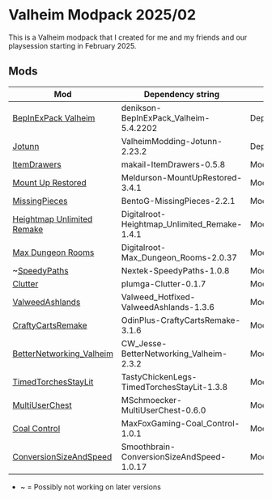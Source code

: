 # Valheim Modpack 2025/02

This is a Valheim modpack that I created for me and my friends and our playsession starting in February 2025.

## Mods

| Mod                                                                                                       | Dependency string                            | Type               |
| --------------------------------------------------------------------------------------------------------- | -------------------------------------------- | ------------------ |
| [BepInExPack Valheim](https://thunderstore.io/c/valheim/p/denikson/BepInExPack_Valheim/)                  | denikson-BepInExPack_Valheim-5.4.2202        | Dependency         |
| [Jotunn](https://thunderstore.io/c/valheim/p/ValheimModding/Jotunn/)                                      | ValheimModding-Jotunn-2.23.2                 | Dependency/Library |
| [ItemDrawers](https://thunderstore.io/c/valheim/p/makail/ItemDrawers/)                                    | makail-ItemDrawers-0.5.8                     | Mod                |
| [Mount Up Restored](https://thunderstore.io/c/valheim/p/Meldurson/MountUpRestored/)                       | Meldurson-MountUpRestored-3.4.1              | Mod                |
| [MissingPieces](https://thunderstore.io/c/valheim/p/BentoG/MissingPieces/)                                | BentoG-MissingPieces-2.2.1                   | Mod                |
| [Heightmap Unlimited Remake](https://thunderstore.io/c/valheim/p/Digitalroot/Heightmap_Unlimited_Remake/) | Digitalroot-Heightmap_Unlimited_Remake-1.4.1 | Mod                |
| [Max Dungeon Rooms](https://thunderstore.io/c/valheim/p/Digitalroot/Max_Dungeon_Rooms/)                   | Digitalroot-Max_Dungeon_Rooms-2.0.37         | Mod                |
| ~[SpeedyPaths](https://thunderstore.io/c/valheim/p/Nextek/SpeedyPaths/)                                   | Nextek-SpeedyPaths-1.0.8                     | Mod                |
| [Clutter](https://thunderstore.io/c/valheim/p/plumga/Clutter/)                                            | plumga-Clutter-0.1.7                         | Mod                |
| [ValweedAshlands](https://thunderstore.io/c/valheim/p/Valweed_Hotfixed/ValweedAshlands/)                  | Valweed_Hotfixed-ValweedAshlands-1.3.6       | Mod                |
| [CraftyCartsRemake](https://thunderstore.io/c/valheim/p/OdinPlus/CraftyCartsRemake/)                      | OdinPlus-CraftyCartsRemake-3.1.6             | Mod                |
| [BetterNetworking_Valheim](https://thunderstore.io/c/valheim/p/CW_Jesse/BetterNetworking_Valheim/)        | CW_Jesse-BetterNetworking_Valheim-2.3.2      | Mod                |
| [TimedTorchesStayLit](https://thunderstore.io/c/valheim/p/TastyChickenLegs/TimedTorchesStayLit/)          | TastyChickenLegs-TimedTorchesStayLit-1.3.8   | Mod                |
| [MultiUserChest](https://thunderstore.io/c/valheim/p/MSchmoecker/MultiUserChest/)                         | MSchmoecker-MultiUserChest-0.6.0             | Mod                |
| [Coal Control](https://thunderstore.io/c/valheim/p/MaxFoxGaming/Coal_Control/)                            | MaxFoxGaming-Coal_Control-1.0.1              | Mod                |
| [ConversionSizeAndSpeed](https://thunderstore.io/c/valheim/p/Smoothbrain/ConversionSizeAndSpeed/)         | Smoothbrain-ConversionSizeAndSpeed-1.0.17    | Mod                |

- ~ = Possibly not working on later versions

